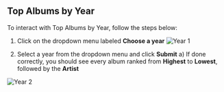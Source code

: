 ## Top Albums by Year

To interact with Top Albums by Year, follow the steps below:

1) Click on the dropdown menu labeled **Choose a year**
![Year 1](..//Images/396_16.png)

2) Select a year from the dropdown menu and click **Submit**
a) If done correctly, you should see every album ranked from **Highest** to **Lowest**, followed by the **Artist**

![Year 2](..//Images/396_17.png)